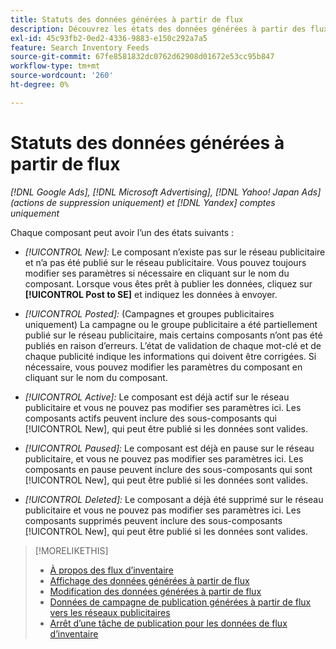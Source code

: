 ```yaml
---
title: Statuts des données générées à partir de flux
description: Découvrez les états des données générées à partir des flux de données d’inventaire.
exl-id: 45c93fb2-0ed2-4336-9883-e150c292a7a5
feature: Search Inventory Feeds
source-git-commit: 67fe8581832dc0762d62908d01672e53cc95b847
workflow-type: tm+mt
source-wordcount: '260'
ht-degree: 0%

---
```


# Statuts des données générées à partir de flux

*[!DNL Google Ads], [!DNL Microsoft Advertising], [!DNL Yahoo! Japan Ads] (actions de suppression uniquement) et [!DNL Yandex] comptes uniquement*

Chaque composant peut avoir l’un des états suivants :

* *[!UICONTROL New]:* Le composant n’existe pas sur le réseau publicitaire et n’a pas été publié sur le réseau publicitaire. Vous pouvez toujours modifier ses paramètres si nécessaire en cliquant sur le nom du composant. Lorsque vous êtes prêt à publier les données, cliquez sur **[!UICONTROL Post to SE]** et indiquez les données à envoyer.

* *[!UICONTROL Posted]:* (Campagnes et groupes publicitaires uniquement) La campagne ou le groupe publicitaire a été partiellement publié sur le réseau publicitaire, mais certains composants n’ont pas été publiés en raison d’erreurs. L’état de validation de chaque mot-clé et de chaque publicité indique les informations qui doivent être corrigées. Si nécessaire, vous pouvez modifier les paramètres du composant en cliquant sur le nom du composant.

* *[!UICONTROL Active]:* Le composant est déjà actif sur le réseau publicitaire et vous ne pouvez pas modifier ses paramètres ici. Les composants actifs peuvent inclure des sous-composants qui [!UICONTROL New], qui peut être publié si les données sont valides.

* *[!UICONTROL Paused]:* Le composant est déjà en pause sur le réseau publicitaire, et vous ne pouvez pas modifier ses paramètres ici. Les composants en pause peuvent inclure des sous-composants qui sont [!UICONTROL New], qui peut être publié si les données sont valides.

* *[!UICONTROL Deleted]:* Le composant a déjà été supprimé sur le réseau publicitaire et vous ne pouvez pas modifier ses paramètres ici. Les composants supprimés peuvent inclure des sous-composants [!UICONTROL New], qui peut être publié si les données sont valides.

>[!MORELIKETHIS]
>
>* [À propos des flux d’inventaire](inventory-feeds-about.md)
>* [Affichage des données générées à partir de flux](propagated-data-view.md)
>* [Modification des données générées à partir de flux](propagated-data-edit.md)
>* [Données de campagne de publication générées à partir de flux vers les réseaux publicitaires](propagated-data-post.md)
>* [Arrêt d’une tâche de publication pour les données de flux d’inventaire](stop-job.md)
